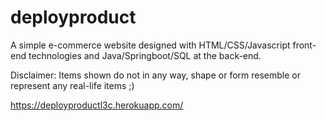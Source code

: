 # deployproduct

A simple e-commerce website designed with HTML/CSS/Javascript front-end technologies and Java/Springboot/SQL at the back-end.

Disclaimer: Items shown do not in any way, shape or form resemble or represent any real-life items ;)

https://deployproductl3c.herokuapp.com/
